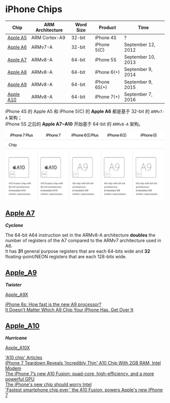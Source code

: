 # iPhone Chips

Chip             | ARM Architecture | Word Size | Product        | Time
-------------|-----------------------|--------------|--------------|------
[Apple A5](https://en.wikipedia.org/wiki/Apple_A5)   | ARM Cortex-A9      | 32-bit          | iPhone 4S    | ?
[Apple A6](https://en.wikipedia.org/wiki/Apple_A6)   | ARMv7-A                  | 32-bit          | iPhone 5(C) | September 12, 2012
[Apple A7](https://en.wikipedia.org/wiki/Apple_A7)    | ARMv8-A                  | 64-bit         | iPhone 5S     | September 10, 2013
[Apple A8](https://en.wikipedia.org/wiki/Apple_A8)   | ARMv8-A                  | 64-bit         | iPhone 6(+) | September 9, 2014
[Apple A9](https://en.wikipedia.org/wiki/Apple_A9)   | ARMv8-A                  | 64-bit         | iPhone 6S(+) | September 9, 2015
[Apple A10](https://en.wikipedia.org/wiki/Apple_A10) | ARMv8-A                  | 64-bit         | iPhone 7(+)  | September 7, 2016

iPhone 4S 的 Apple A5 和 iPhone 5(C) 的 **Apple A6** 都是基于 32-bit 的 `ARMv7-A` 架构；  
iPhone 5S 之后的 **Apple A7~A10** 开始基于 64-bit 的 `ARMv8-A` 架构。  

![iPhone-Chips](../images/Compare_iPhone_models-Chip.png)

## [Apple A7](https://en.wikipedia.org/wiki/Apple_A7)
***Cyclone***

The 64-bit A64 instruction set in the ARMv8-A architecture **doubles** the number of registers of the A7 compared to the ARMv7 architecture used in A6.  
It has **31** general purpose registers that are each 64-bits wide and **32** floating-point/NEON registers that are each 128-bits wide.

## [Apple_A9](https://en.wikipedia.org/wiki/Apple_A9)
***Twister***

[Apple_A9X](https://en.wikipedia.org/wiki/Apple_A9X)

[iPhone 6s: How fast is the new A9 processor?](http://bgr.com/2015/09/18/iphone-6s-a9-processor-specs/)  
[It Doesn’t Matter Which A9 Chip Your iPhone Has. Get Over It](https://www.wired.com/2015/10/iphone-6s-a9-battery-life/)

## [Apple_A10](https://en.wikipedia.org/wiki/Apple_A10)
***Hurricane***

[Apple_A10X](https://en.wikipedia.org/wiki/Apple_A10X)

['A10 chip' Articles](https://www.macrumors.com/roundup/a10-chip/)  
[iPhone 7 Teardown Reveals 'Incredibly Thin' A10 Chip With 2GB RAM, Intel Modem](https://www.macrumors.com/2016/09/16/iphone-7-chipworks-teardown/)  
[The iPhone 7’s new A10 Fusion: quad-core, high-efficiency, and a more powerful GPU](https://www.extremetech.com/computing/235140-apples-new-a10-fusion-quad-core-high-efficiency-and-a-more-powerful-gpu)  
[The iPhone's new chip should worry Intel](https://www.theverge.com/2016/9/16/12939310/iphone-7-a10-fusion-processor-apple-intel-future)  
['Fastest smartphone chip ever,' the A10 Fusion, powers Apple's new iPhone 7](https://www.macworld.com/article/3117593/apple-phone/fastest-smartphone-chip-ever-the-a10-fusion-powers-apples-new-iphone-7.html)